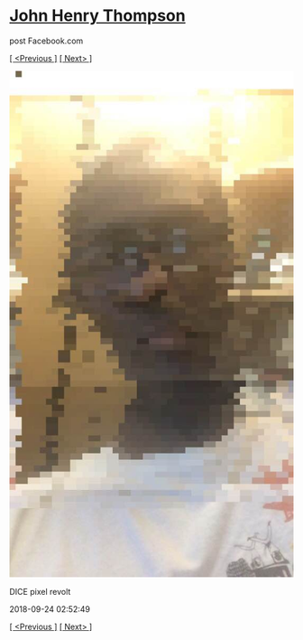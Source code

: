# [John Henry Thompson](../README.md)
post Facebook.com

[[ <Previous ]](2018-09-24-1.md) [[ Next> ]](2018-09-24-3.md)

[![](../media/2018-09-24/Timeline-Photos-DICE-pixel-revolt.jpg)](../README.md)

DICE pixel revolt

2018-09-24 02:52:49

[[ <Previous ]](2018-09-24-1.md) [[ Next> ]](2018-09-24-3.md)